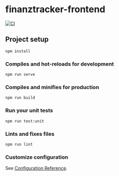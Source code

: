 # finanztracker-frontend

[![CI](https://github.com/HoerigDominic/finanztracker-frontend/actions/workflows/ci.yml/badge.svg)](https://github.com/HoerigDominic/finanztracker-frontend/actions/workflows/ci.yml)

## Project setup
```
npm install
```

### Compiles and hot-reloads for development
```
npm run serve
```

### Compiles and minifies for production
```
npm run build
```

### Run your unit tests
```
npm run test:unit
```

### Lints and fixes files
```
npm run lint
```

### Customize configuration
See [Configuration Reference](https://cli.vuejs.org/config/).
